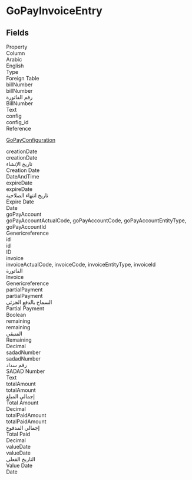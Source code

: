 
<div class='tableName'>


# GoPayInvoiceEntry
</div>


<ContentFilter/>

<div class='searchable'>

## Fields

<div class="nama-table">
<div class="row header-row">
<div class="cell">Property</div>
<div class="cell">Column</div>
<div class="cell">Arabic</div>
<div class="cell">English</div>
<div class="cell">Type</div>
<div class="cell">Foreign Table</div>
</div><div class="row searchable" id="billNumber">
<div class="cell" data-label="Property">billNumber</div>
<div class="cell" data-label="Column">billNumber</div>
<div class="cell" data-label="Arabic">رقم الفاتورة</div>
<div class="cell" data-label="English">BillNumber</div>
<div class="cell" data-label="Type">Text</div>

</div>

<div class="row searchable" id="config">
<div class="cell" data-label="Property">config</div>
<div class="cell" data-label="Column">config_id</div>
<div class="cell" data-label="Arabic"></div>
<div class="cell" data-label="English"></div>
<div class="cell" data-label="Type">Reference</div>
<div class="cell" data-label="Foreign Table">

 [GoPayConfiguration](/modules/basic-go-pay-ksa/GoPayConfiguration.md) 
</div>
</div>

<div class="row searchable" id="creationDate">
<div class="cell" data-label="Property">creationDate</div>
<div class="cell" data-label="Column">creationDate</div>
<div class="cell" data-label="Arabic">تاريخ الإنشاء</div>
<div class="cell" data-label="English">Creation Date</div>
<div class="cell" data-label="Type">DateAndTime</div>

</div>

<div class="row searchable" id="expireDate">
<div class="cell" data-label="Property">expireDate</div>
<div class="cell" data-label="Column">expireDate</div>
<div class="cell" data-label="Arabic">تاريخ انتهاء الصلاحية</div>
<div class="cell" data-label="English">Expire Date</div>
<div class="cell" data-label="Type">Date</div>

</div>

<div class="row searchable" id="goPayAccount">
<div class="cell" data-label="Property">goPayAccount</div>
<div class="cell gen-ref-column" data-label="Column">goPayAccountActualCode,  goPayAccountCode,  goPayAccountEntityType,  goPayAccountId</div>
<div class="cell" data-label="Arabic"></div>
<div class="cell" data-label="English"></div>
<div class="cell" data-label="Type">Genericreference</div>

</div>

<div class="row searchable" id="id">
<div class="cell" data-label="Property">id</div>
<div class="cell" data-label="Column">id</div>
<div class="cell" data-label="Arabic"></div>
<div class="cell" data-label="English"></div>
<div class="cell" data-label="Type">ID</div>

</div>

<div class="row searchable" id="invoice">
<div class="cell" data-label="Property">invoice</div>
<div class="cell gen-ref-column" data-label="Column">invoiceActualCode,  invoiceCode,  invoiceEntityType,  invoiceId</div>
<div class="cell" data-label="Arabic">الفاتورة</div>
<div class="cell" data-label="English">Invoice</div>
<div class="cell" data-label="Type">Genericreference</div>

</div>

<div class="row searchable" id="partialPayment">
<div class="cell" data-label="Property">partialPayment</div>
<div class="cell" data-label="Column">partialPayment</div>
<div class="cell" data-label="Arabic">السماح بالدفع الجزئي</div>
<div class="cell" data-label="English">Partial Payment</div>
<div class="cell" data-label="Type">Boolean</div>

</div>

<div class="row searchable" id="remaining">
<div class="cell" data-label="Property">remaining</div>
<div class="cell" data-label="Column">remaining</div>
<div class="cell" data-label="Arabic">المتبقي</div>
<div class="cell" data-label="English">Remaining</div>
<div class="cell" data-label="Type">Decimal</div>

</div>

<div class="row searchable" id="sadadNumber">
<div class="cell" data-label="Property">sadadNumber</div>
<div class="cell" data-label="Column">sadadNumber</div>
<div class="cell" data-label="Arabic">رقم سداد</div>
<div class="cell" data-label="English">SADAD Number</div>
<div class="cell" data-label="Type">Text</div>

</div>

<div class="row searchable" id="totalAmount">
<div class="cell" data-label="Property">totalAmount</div>
<div class="cell" data-label="Column">totalAmount</div>
<div class="cell" data-label="Arabic">إجمالي المبلغ</div>
<div class="cell" data-label="English">Total Amount</div>
<div class="cell" data-label="Type">Decimal</div>

</div>

<div class="row searchable" id="totalPaidAmount">
<div class="cell" data-label="Property">totalPaidAmount</div>
<div class="cell" data-label="Column">totalPaidAmount</div>
<div class="cell" data-label="Arabic">إجمالي المدفوع</div>
<div class="cell" data-label="English">Total Paid</div>
<div class="cell" data-label="Type">Decimal</div>

</div>

<div class="row searchable" id="valueDate">
<div class="cell" data-label="Property">valueDate</div>
<div class="cell" data-label="Column">valueDate</div>
<div class="cell" data-label="Arabic">التاريخ الفعلي</div>
<div class="cell" data-label="English">Value Date</div>
<div class="cell" data-label="Type">Date</div>

</div>


</div>
</div>

